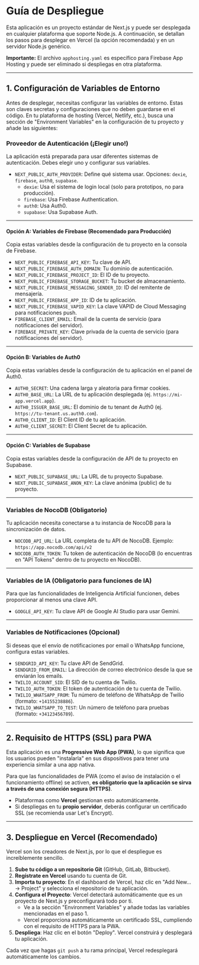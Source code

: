 # Guía de Despliegue

Esta aplicación es un proyecto estándar de Next.js y puede ser desplegada en cualquier plataforma que soporte Node.js. A continuación, se detallan los pasos para desplegar en Vercel (la opción recomendada) y en un servidor Node.js genérico.

**Importante:** El archivo `apphosting.yaml` es específico para Firebase App Hosting y puede ser eliminado si despliegas en otra plataforma.

---

## 1. Configuración de Variables de Entorno

Antes de desplegar, necesitas configurar las variables de entorno. Estas son claves secretas y configuraciones que no deben guardarse en el código. En tu plataforma de hosting (Vercel, Netlify, etc.), busca una sección de "Environment Variables" en la configuración de tu proyecto y añade las siguientes:

### Proveedor de Autenticación (¡Elegir uno!)
La aplicación está preparada para usar diferentes sistemas de autenticación. Debes elegir uno y configurar sus variables.
-   `NEXT_PUBLIC_AUTH_PROVIDER`: Define qué sistema usar. Opciones: `dexie`, `firebase`, `auth0`, `supabase`.
    -   `dexie`: Usa el sistema de login local (solo para prototipos, no para producción).
    -   `firebase`: Usa Firebase Authentication.
    -   `auth0`: Usa Auth0.
    -   `supabase`: Usa Supabase Auth.

---

#### Opción A: Variables de Firebase (Recomendado para Producción)
Copia estas variables desde la configuración de tu proyecto en la consola de Firebase.

-   `NEXT_PUBLIC_FIREBASE_API_KEY`: Tu clave de API.
-   `NEXT_PUBLIC_FIREBASE_AUTH_DOMAIN`: Tu dominio de autenticación.
-   `NEXT_PUBLIC_FIREBASE_PROJECT_ID`: El ID de tu proyecto.
-   `NEXT_PUBLIC_FIREBASE_STORAGE_BUCKET`: Tu bucket de almacenamiento.
-   `NEXT_PUBLIC_FIREBASE_MESSAGING_SENDER_ID`: ID del remitente de mensajería.
-   `NEXT_PUBLIC_FIREBASE_APP_ID`: ID de tu aplicación.
-   `NEXT_PUBLIC_FIREBASE_VAPID_KEY`: La clave VAPID de Cloud Messaging para notificaciones push.
-   `FIREBASE_CLIENT_EMAIL`: Email de la cuenta de servicio (para notificaciones del servidor).
-   `FIREBASE_PRIVATE_KEY`: Clave privada de la cuenta de servicio (para notificaciones del servidor).

---

#### Opción B: Variables de Auth0
Copia estas variables desde la configuración de tu aplicación en el panel de Auth0.

-   `AUTH0_SECRET`: Una cadena larga y aleatoria para firmar cookies.
-   `AUTH0_BASE_URL`: La URL de tu aplicación desplegada (ej. `https://mi-app.vercel.app`).
-   `AUTH0_ISSUER_BASE_URL`: El dominio de tu tenant de Auth0 (ej. `https://tu-tenant.us.auth0.com`).
-   `AUTH0_CLIENT_ID`: El Client ID de tu aplicación.
-   `AUTH0_CLIENT_SECRET`: El Client Secret de tu aplicación.

---

#### Opción C: Variables de Supabase
Copia estas variables desde la configuración de API de tu proyecto en Supabase.

-   `NEXT_PUBLIC_SUPABASE_URL`: La URL de tu proyecto Supabase.
-   `NEXT_PUBLIC_SUPABASE_ANON_KEY`: La clave anónima (public) de tu proyecto.

---

### Variables de NocoDB (Obligatorio)
Tu aplicación necesita conectarse a tu instancia de NocoDB para la sincronización de datos.

-   `NOCODB_API_URL`: La URL completa de tu API de NocoDB. Ejemplo: `https://app.nocodb.com/api/v2`
-   `NOCODB_AUTH_TOKEN`: Tu token de autenticación de NocoDB (lo encuentras en "API Tokens" dentro de tu proyecto en NocoDB).

---

### Variables de IA (Obligatorio para funciones de IA)
Para que las funcionalidades de Inteligencia Artificial funcionen, debes proporcionar al menos una clave API.

-   `GOOGLE_API_KEY`: Tu clave API de Google AI Studio para usar Gemini.

---

### Variables de Notificaciones (Opcional)
Si deseas que el envío de notificaciones por email o WhatsApp funcione, configura estas variables.

-   `SENDGRID_API_KEY`: Tu clave API de SendGrid.
-   `SENDGRID_FROM_EMAIL`: La dirección de correo electrónico desde la que se enviarán los emails.
-   `TWILIO_ACCOUNT_SID`: El SID de tu cuenta de Twilio.
-   `TWILIO_AUTH_TOKEN`: El token de autenticación de tu cuenta de Twilio.
-   `TWILIO_WHATSAPP_FROM`: Tu número de teléfono de WhatsApp de Twilio (formato: `+14155238886`).
-   `TWILIO_WHATSAPP_TO_TEST`: Un número de teléfono para pruebas (formato: `+34123456789`).

---

## 2. Requisito de HTTPS (SSL) para PWA

Esta aplicación es una **Progressive Web App (PWA)**, lo que significa que los usuarios pueden "instalarla" en sus dispositivos para tener una experiencia similar a una app nativa.

Para que las funcionalidades de PWA (como el aviso de instalación o el funcionamiento offline) se activen, **es obligatorio que la aplicación se sirva a través de una conexión segura (HTTPS)**.

-   Plataformas como **Vercel** gestionan esto automáticamente.
-   Si despliegas en tu **propio servidor**, deberás configurar un certificado SSL (se recomienda usar Let's Encrypt).

---

## 3. Despliegue en Vercel (Recomendado)

Vercel son los creadores de Next.js, por lo que el despliegue es increíblemente sencillo.

1.  **Sube tu código a un repositorio Git** (GitHub, GitLab, Bitbucket).
2.  **Regístrate en Vercel** usando tu cuenta de Git.
3.  **Importa tu proyecto**: En el dashboard de Vercel, haz clic en "Add New... -> Project" y selecciona el repositorio de tu aplicación.
4.  **Configura el Proyecto**: Vercel detectará automáticamente que es un proyecto de Next.js y preconfigurará todo por ti.
    -   Ve a la sección "Environment Variables" y añade todas las variables mencionadas en el paso 1.
    -   Vercel proporciona automáticamente un certificado SSL, cumpliendo con el requisito de HTTPS para la PWA.
5.  **Despliega**: Haz clic en el botón "Deploy". Vercel construirá y desplegará tu aplicación.

Cada vez que hagas `git push` a tu rama principal, Vercel redesplegará automáticamente los cambios.
